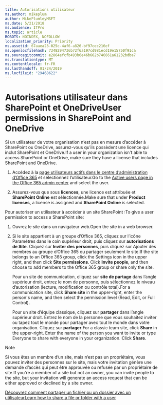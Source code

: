 ```yaml
---
title: Autorisations utilisateur
ms.author: mikeplum
author: MikePlumleyMSFT
ms.date: 5/21/2018
ms.audience: ITPro
ms.topic: article
ROBOTS: NOINDEX, NOFOLLOW
localization_priority: Priority
ms.assetid: 67aaea23-025c-4af6-a826-bf97cec216ef
ms.openlocfilehash: 7348294736b72f6a197cd981ecd19e15750f91ca
ms.sourcegitcommit: e2864efcfb493b6e46b662b746661a61232bdba7
ms.translationtype: MT
ms.contentlocale: fr-FR
ms.lasthandoff: 01/24/2019
ms.locfileid: "29468622"
---
```

# <a name="user-permissions-in-sharepoint-and-onedrive"></a><span data-ttu-id="a55cf-102">Autorisations utilisateur dans SharePoint et OneDrive</span><span class="sxs-lookup"><span data-stu-id="a55cf-102">User permissions in SharePoint and OneDrive</span></span>

<span data-ttu-id="a55cf-103">Si un utilisateur de votre organisation n’est pas en mesure d’accéder à SharePoint ou OneDrive, assurez-vous qu’ils possèdent une licence qui inclut SharePoint et OneDrive.</span><span class="sxs-lookup"><span data-stu-id="a55cf-103">If a user in your organization isn't able to access SharePoint or OneDrive, make sure they have a license that includes SharePoint and OneDrive.</span></span> 
  
1. <span data-ttu-id="a55cf-104">Accédez à la [page utilisateurs actifs dans le centre d’administration d’Office 365](https://portal.office.com/adminportal/home#/users) et sélectionnez l’utilisateur.</span><span class="sxs-lookup"><span data-stu-id="a55cf-104">Go to the [Active users page in the Office 365 admin center](https://portal.office.com/adminportal/home#/users) and select the user.</span></span> 
    
2. <span data-ttu-id="a55cf-105">Assurez-vous que sous **licences**, une licence est attribuée et **SharePoint Online** est sélectionnée.</span><span class="sxs-lookup"><span data-stu-id="a55cf-105">Make sure that under **Product licenses**, a license is assigned and **SharePoint Online** is selected.</span></span> 
    
 <span data-ttu-id="a55cf-106">Pour autoriser un utilisateur à accéder à un site SharePoint :</span><span class="sxs-lookup"><span data-stu-id="a55cf-106">To give a user permission to access a SharePoint site:</span></span> 
  
1. <span data-ttu-id="a55cf-107">Ouvrez le site dans un navigateur web.</span><span class="sxs-lookup"><span data-stu-id="a55cf-107">Open the site in a web browser.</span></span>
    
2. <span data-ttu-id="a55cf-p101">Si le site appartient à un groupe d’Office 365, cliquez sur l’icône Paramètres dans le coin supérieur droit, puis cliquez sur **autorisations de Site**. Cliquez sur **Inviter des personnes**, puis cliquez sur Ajouter des membres au groupe d’Office 365 ou partager seulement le site.</span><span class="sxs-lookup"><span data-stu-id="a55cf-p101">If the site belongs to an Office 365 group, click the Settings icon in the upper right, and then click **Site permissions**. Click **Invite people**, and then choose to add members to the Office 365 group or share only the site.</span></span> 
    
    <span data-ttu-id="a55cf-110">Pour un site de communication, cliquez sur **site de partage** dans l’angle supérieur droit, entrez le nom de personne, puis sélectionnez le niveau d’autorisation (lecture, modification ou contrôle total).</span><span class="sxs-lookup"><span data-stu-id="a55cf-110">For a communication site, click **Share site** in the upper-right, enter the person's name, and then select the permission level (Read, Edit, or Full Control).</span></span> 
    
    <span data-ttu-id="a55cf-p102">Pour un site d’équipe classique, cliquez sur **partager** dans l’angle supérieur droit. Entrez le nom de la personne que vous souhaitez inviter ou tapez tout le monde pour partager avec tout le monde dans votre organisation. Cliquez sur **partager**.</span><span class="sxs-lookup"><span data-stu-id="a55cf-p102">For a classic team site, click **Share** in the upper-right. Enter the name of the person you want to invite or type Everyone to share with everyone in your organization. Click **Share**.</span></span>
    
> [!NOTE]
> <span data-ttu-id="a55cf-114">Si vous êtes un membre d’un site, mais n’est pas un propriétaire, vous pouvez inviter des personnes sur le site, mais votre invitation génère une demande d’accès qui peut être approuvée ou refusée par un propriétaire de site.</span><span class="sxs-lookup"><span data-stu-id="a55cf-114">If you're a member of a site but not an owner, you can invite people to the site, but your invitation will generate an access request that can be either approved or declined by a site owner.</span></span> 
  
[<span data-ttu-id="a55cf-115">Découvrez comment partager un fichier ou un dossier avec un utilisateur</span><span class="sxs-lookup"><span data-stu-id="a55cf-115">Learn how to share a file or folder with a user</span></span>](https://go.microsoft.com/fwlink/?linkid=533408)
  

